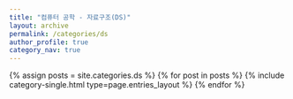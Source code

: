 ```yaml
---
title: "컴퓨터 공학 - 자료구조(DS)"
layout: archive
permalink: /categories/ds
author_profile: true
category_nav: true
---
```

{% assign posts = site.categories.ds %}
{% for post in posts %} {% include category-single.html type=page.entries_layout %} {% endfor %}